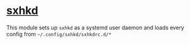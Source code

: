 # [sxhkd](https://github.com/baskerville/sxhkd)

This module sets up `sxhkd` as a systemd user daemon and loads every config
from `~/.config/sxhkd/sxhkdrc.d/*`
